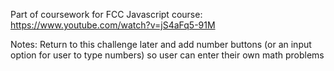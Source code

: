 Part of coursework for FCC Javascript course:
https://www.youtube.com/watch?v=jS4aFq5-91M

Notes: Return to this challenge later and add number buttons (or an input option for user to type numbers) so user can enter their own math problems